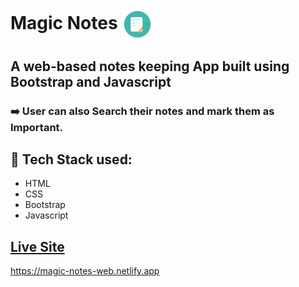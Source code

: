 # Magic Notes       <img align="center" width="50" height="50" src="img/icon.png">
## A web-based notes keeping App built using Bootstrap and Javascript
### :arrow_right: User can also Search their notes and mark them as Important.
## :rocket: Tech Stack used: 
- HTML
- CSS
- Bootstrap
- Javascript

## [Live Site](https://magic-notes-web.netlify.app)
https://magic-notes-web.netlify.app
